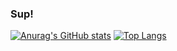 ### Sup!
[![Anurag's GitHub stats](https://github-readme-stats.vercel.app/api?username=doniczek)](https://github.com/anuraghazra/github-readme-stats)
[![Top Langs](https://github-readme-stats.vercel.app/api/top-langs/?username=doniczek&layout=compact)](https://github.com/anuraghazra/github-readme-stats)
